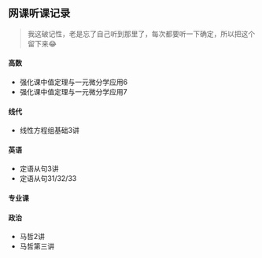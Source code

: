 ## 网课听课记录

> 我这破记性，老是忘了自己听到那里了，每次都要听一下确定，所以把这个留下来:joy:

#### 高数

- 强化课中值定理与一元微分学应用6
- 强化课中值定理与一元微分学应用7

#### 线代

- 线性方程组基础3讲

#### 英语

- 定语从句3讲
- 定语从句31/32/33

#### 专业课



#### 政治

- 马哲2讲
- 马哲第三讲


